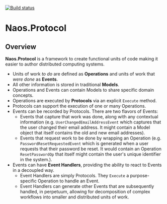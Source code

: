 [![Build status](https://ci.appveyor.com/api/projects/status/556xhlr2kqc8o6s8?svg=true)](https://ci.appveyor.com/project/Naos-Project/naos-protocol)

Naos.Protocol
===============

Overview
------------
**Naos.Protocol** is a framework to create functional units of code making it easier to author distributed computing systems.

- Units of work *to do* are defined as **Operations** and units of work that *were done* as **Events**.
- All other information is stored in traditional **Models**.
- Operations and Events can contain Models to share specific domain concepts.
- Operations are executed by **Protocols** via an explicit `Execute` method.
- Protocols can support the execution of one or many Operations.
- Events can be recorded by Protocols.  There are two flavors of Events:
    - Events that capture that work was done, along with any contextual information (e.g. `UserChangedEmailAddressEvent` which captures that the user changed their email address.  It  might contain a Model object that itself contains the old and new email addresses).
    - Events that request work to be done by wrapping an Operation (e.g. `PasswordResetRequestedEvent` which is generated when a user requests that their password be reset.  It would contain an Operation `ResetPasswordOp` that itself might contain the user's unique identifier in the system.).
- Events can have **Event Handlers**, providing the ability to react to Events in a decoupled way.
    - Event Handlers are simply Protocols.  They `Execute` a purpose-specific Operation to handle an Event.
    - Event Handlers can generate other Events that are subsequently handled, in perpetuum, allowing for decomposition of complex workflows into smaller and distributed units of work.
